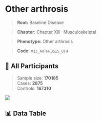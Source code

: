 # Other arthrosis

> **Root:** Baseline Disease  

> **Chapter:** Chapter XIII- Musculoskeletal  

> **Phenotype:** Other arthrosis  

> **Code:** `M13_ARTHROSIS_OTH`

## 🧪 All Participants  
> Sample size: **170185**  
> Cases: **2875**  
> Controls: **167310**
<img src="/Sensitive/Figures/ALL/Baseline/M13_ARTHROSIS_OTH.png"/>

## 📊 Data Table
<CsvTableMRF src="/Sensitive/Data/ALL/Baseline/LG_M13_ARTHROSIS_OTH.csv"/>

